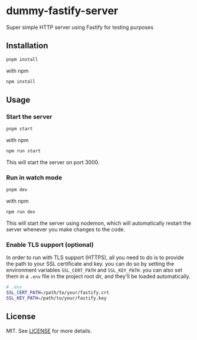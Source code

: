 # dummy-fastify-server
Super simple HTTP server using Fastify for testing purposes

## Installation

```bash
pnpm install
```
with npm
```bash
npm install
```
## Usage
### Start the server

```bash
pnpm start
```
with npm
```bash
npm run start
```
This will start the server on port 3000.


### Run in watch mode
```bash
pnpm dev
```
with npm
```bash
npm run dev
```
This will start the server using nodemon, which will automatically restart the server whenever you make changes to the code.

### Enable TLS support (optional)
In order to run with TLS support (HTTPS), all you need to do is to provide the path to your SSL certificate and key. you can do so by setting the environment variables `SSL_CERT_PATH` and `SSL_KEY_PATH`. you can also set them in a `.env` file in the project root dir, and they'll be loaded automatically.
```bash
# .env
SSL_CERT_PATH=/path/to/your/fastify.crt
SSL_KEY_PATH=/path/to/your/fastify.key
```

## License
MIT. See [LICENSE](https://github.com/ammar-oker/dummy-fastify-server/blob/5a39b66d9d088ae6ec1a4e6a3ce85d4a65e1335a/LICENSE) for more details.
